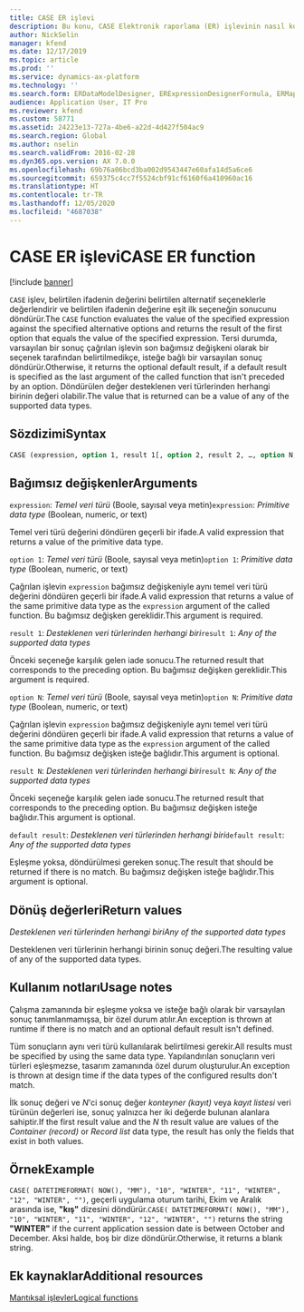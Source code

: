 ```yaml
---
title: CASE ER işlevi
description: Bu konu, CASE Elektronik raporlama (ER) işlevinin nasıl kullanıldığı hakkında bilgi sağlar.
author: NickSelin
manager: kfend
ms.date: 12/17/2019
ms.topic: article
ms.prod: ''
ms.service: dynamics-ax-platform
ms.technology: ''
ms.search.form: ERDataModelDesigner, ERExpressionDesignerFormula, ERMappedFormatDesigner, ERModelMappingDesigner
audience: Application User, IT Pro
ms.reviewer: kfend
ms.custom: 58771
ms.assetid: 24223e13-727a-4be6-a22d-4d427f504ac9
ms.search.region: Global
ms.author: nselin
ms.search.validFrom: 2016-02-28
ms.dyn365.ops.version: AX 7.0.0
ms.openlocfilehash: 69b76a06bcd3ba002d9543447e60afa14d5a6ce6
ms.sourcegitcommit: 659375c4cc7f5524cbf91cf6160f6a410960ac16
ms.translationtype: HT
ms.contentlocale: tr-TR
ms.lasthandoff: 12/05/2020
ms.locfileid: "4687038"
---
```

# <a name="case-er-function"></a><span data-ttu-id="31d1a-103">CASE ER işlevi</span><span class="sxs-lookup"><span data-stu-id="31d1a-103">CASE ER function</span></span>

[!include [banner](../includes/banner.md)]

<span data-ttu-id="31d1a-104">`CASE` işlev, belirtilen ifadenin değerini belirtilen alternatif seçeneklerle değerlendirir ve belirtilen ifadenin değerine eşit ilk seçeneğin sonucunu döndürür.</span><span class="sxs-lookup"><span data-stu-id="31d1a-104">The `CASE` function evaluates the value of the specified expression against the specified alternative options and returns the result of the first option that equals the value of the specified expression.</span></span> <span data-ttu-id="31d1a-105">Tersi durumda, varsayılan bir sonuç çağrılan işlevin son bağımsız değişkeni olarak bir seçenek tarafından belirtilmedikçe, isteğe bağlı bir varsayılan sonuç döndürür.</span><span class="sxs-lookup"><span data-stu-id="31d1a-105">Otherwise, it returns the optional default result, if a default result is specified as the last argument of the called function that isn't preceded by an option.</span></span> <span data-ttu-id="31d1a-106">Döndürülen değer desteklenen veri türlerinden herhangi birinin değeri olabilir.</span><span class="sxs-lookup"><span data-stu-id="31d1a-106">The value that is returned can be a value of any of the supported data types.</span></span>

## <a name="syntax"></a><span data-ttu-id="31d1a-107">Sözdizimi</span><span class="sxs-lookup"><span data-stu-id="31d1a-107">Syntax</span></span>

```vb
CASE (expression, option 1, result 1[, option 2, result 2, …, option N, result N, default result])
```

## <a name="arguments"></a><span data-ttu-id="31d1a-108">Bağımsız değişkenler</span><span class="sxs-lookup"><span data-stu-id="31d1a-108">Arguments</span></span>

<span data-ttu-id="31d1a-109">`expression`: *Temel veri türü* (Boole, sayısal veya metin)</span><span class="sxs-lookup"><span data-stu-id="31d1a-109">`expression`: *Primitive data type* (Boolean, numeric, or text)</span></span>

<span data-ttu-id="31d1a-110">Temel veri türü değerini döndüren geçerli bir ifade.</span><span class="sxs-lookup"><span data-stu-id="31d1a-110">A valid expression that returns a value of the primitive data type.</span></span>

<span data-ttu-id="31d1a-111">`option 1`: *Temel veri türü* (Boole, sayısal veya metin)</span><span class="sxs-lookup"><span data-stu-id="31d1a-111">`option 1`: *Primitive data type* (Boolean, numeric, or text)</span></span>

<span data-ttu-id="31d1a-112">Çağrılan işlevin `expression` bağımsız değişkeniyle aynı temel veri türü değerini döndüren geçerli bir ifade.</span><span class="sxs-lookup"><span data-stu-id="31d1a-112">A valid expression that returns a value of the same primitive data type as the `expression` argument of the called function.</span></span> <span data-ttu-id="31d1a-113">Bu bağımsız değişken gereklidir.</span><span class="sxs-lookup"><span data-stu-id="31d1a-113">This argument is required.</span></span>

<span data-ttu-id="31d1a-114">`result 1`: *Desteklenen veri türlerinden herhangi biri*</span><span class="sxs-lookup"><span data-stu-id="31d1a-114">`result 1`: *Any of the supported data types*</span></span>

<span data-ttu-id="31d1a-115">Önceki seçeneğe karşılık gelen iade sonucu.</span><span class="sxs-lookup"><span data-stu-id="31d1a-115">The returned result that corresponds to the preceding option.</span></span> <span data-ttu-id="31d1a-116">Bu bağımsız değişken gereklidir.</span><span class="sxs-lookup"><span data-stu-id="31d1a-116">This argument is required.</span></span>

<span data-ttu-id="31d1a-117">`option N`: *Temel veri türü* (Boole, sayısal veya metin)</span><span class="sxs-lookup"><span data-stu-id="31d1a-117">`option N`: *Primitive data type* (Boolean, numeric, or text)</span></span>

<span data-ttu-id="31d1a-118">Çağrılan işlevin `expression` bağımsız değişkeniyle aynı temel veri türü değerini döndüren geçerli bir ifade.</span><span class="sxs-lookup"><span data-stu-id="31d1a-118">A valid expression that returns a value of the same primitive data type as the `expression` argument of the called function.</span></span> <span data-ttu-id="31d1a-119">Bu bağımsız değişken isteğe bağlıdır.</span><span class="sxs-lookup"><span data-stu-id="31d1a-119">This argument is optional.</span></span>

<span data-ttu-id="31d1a-120">`result N`: *Desteklenen veri türlerinden herhangi biri*</span><span class="sxs-lookup"><span data-stu-id="31d1a-120">`result N`: *Any of the supported data types*</span></span>

<span data-ttu-id="31d1a-121">Önceki seçeneğe karşılık gelen iade sonucu.</span><span class="sxs-lookup"><span data-stu-id="31d1a-121">The returned result that corresponds to the preceding option.</span></span> <span data-ttu-id="31d1a-122">Bu bağımsız değişken isteğe bağlıdır.</span><span class="sxs-lookup"><span data-stu-id="31d1a-122">This argument is optional.</span></span>

<span data-ttu-id="31d1a-123">`default result`: *Desteklenen veri türlerinden herhangi biri*</span><span class="sxs-lookup"><span data-stu-id="31d1a-123">`default result`: *Any of the supported data types*</span></span>

<span data-ttu-id="31d1a-124">Eşleşme yoksa, döndürülmesi gereken sonuç.</span><span class="sxs-lookup"><span data-stu-id="31d1a-124">The result that should be returned if there is no match.</span></span> <span data-ttu-id="31d1a-125">Bu bağımsız değişken isteğe bağlıdır.</span><span class="sxs-lookup"><span data-stu-id="31d1a-125">This argument is optional.</span></span>

## <a name="return-values"></a><span data-ttu-id="31d1a-126">Dönüş değerleri</span><span class="sxs-lookup"><span data-stu-id="31d1a-126">Return values</span></span>

<span data-ttu-id="31d1a-127">*Desteklenen veri türlerinden herhangi biri*</span><span class="sxs-lookup"><span data-stu-id="31d1a-127">*Any of the supported data types*</span></span>

<span data-ttu-id="31d1a-128">Desteklenen veri türlerinin herhangi birinin sonuç değeri.</span><span class="sxs-lookup"><span data-stu-id="31d1a-128">The resulting value of any of the supported data types.</span></span>

## <a name="usage-notes"></a><span data-ttu-id="31d1a-129">Kullanım notları</span><span class="sxs-lookup"><span data-stu-id="31d1a-129">Usage notes</span></span>

<span data-ttu-id="31d1a-130">Çalışma zamanında bir eşleşme yoksa ve isteğe bağlı olarak bir varsayılan sonuç tanımlanmamışsa, bir özel durum atılır.</span><span class="sxs-lookup"><span data-stu-id="31d1a-130">An exception is thrown at runtime if there is no match and an optional default result isn't defined.</span></span>

<span data-ttu-id="31d1a-131">Tüm sonuçların aynı veri türü kullanılarak belirtilmesi gerekir.</span><span class="sxs-lookup"><span data-stu-id="31d1a-131">All results must be specified by using the same data type.</span></span> <span data-ttu-id="31d1a-132">Yapılandırılan sonuçların veri türleri eşleşmezse, tasarım zamanında özel durum oluşturulur.</span><span class="sxs-lookup"><span data-stu-id="31d1a-132">An exception is thrown at design time if the data types of the configured results don't match.</span></span>

<span data-ttu-id="31d1a-133">İlk sonuç değeri ve *N*'ci sonuç değer *konteyner (kayıt)* veya *kayıt listesi* veri türünün değerleri ise, sonuç yalnızca her iki değerde bulunan alanlara sahiptir.</span><span class="sxs-lookup"><span data-stu-id="31d1a-133">If the first result value and the *N* th result value are values of the *Container (record)* or *Record list* data type, the result has only the fields that exist in both values.</span></span>

## <a name="example"></a><span data-ttu-id="31d1a-134">Örnek</span><span class="sxs-lookup"><span data-stu-id="31d1a-134">Example</span></span>

<span data-ttu-id="31d1a-135">`CASE( DATETIMEFORMAT( NOW(), "MM"), "10", "WINTER", "11", "WINTER", "12", "WINTER", "")`, geçerli uygulama oturum tarihi, Ekim ve Aralık arasında ise, **"kış"** dizesini döndürür.</span><span class="sxs-lookup"><span data-stu-id="31d1a-135">`CASE( DATETIMEFORMAT( NOW(), "MM"), "10", "WINTER", "11", "WINTER", "12", "WINTER", "")` returns the string **"WINTER"** if the current application session date is between October and December.</span></span> <span data-ttu-id="31d1a-136">Aksi halde, boş bir dize döndürür.</span><span class="sxs-lookup"><span data-stu-id="31d1a-136">Otherwise, it returns a blank string.</span></span>

## <a name="additional-resources"></a><span data-ttu-id="31d1a-137">Ek kaynaklar</span><span class="sxs-lookup"><span data-stu-id="31d1a-137">Additional resources</span></span>

[<span data-ttu-id="31d1a-138">Mantıksal işlevler</span><span class="sxs-lookup"><span data-stu-id="31d1a-138">Logical functions</span></span>](er-functions-category-logical.md)

